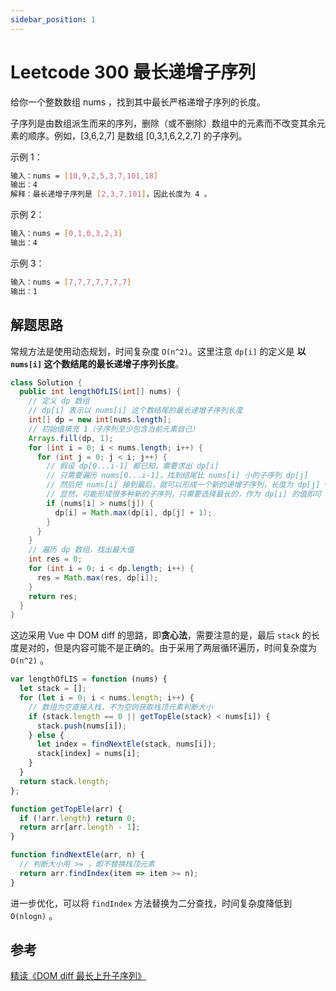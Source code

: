 ```yaml
---
sidebar_position: 1
---
```


# Leetcode 300 最长递增子序列

给你一个整数数组 nums ，找到其中最长严格递增子序列的长度。

子序列是由数组派生而来的序列，删除（或不删除）数组中的元素而不改变其余元素的顺序。例如，[3,6,2,7] 是数组 [0,3,1,6,2,2,7] 的子序列。

示例 1：

```bash
输入：nums = [10,9,2,5,3,7,101,18]
输出：4
解释：最长递增子序列是 [2,3,7,101]，因此长度为 4 。
```

示例 2：

```bash
输入：nums = [0,1,0,3,2,3]
输出：4
```

示例 3：

```bash
输入：nums = [7,7,7,7,7,7,7]
输出：1
```

## 解题思路

常规方法是使用动态规划，时间复杂度 `O(n^2)`。这里注意 `dp[i]` 的定义是 **以 `nums[i]` 这个数结尾的最长递增子序列长度**。

```java
class Solution {
  public int lengthOfLIS(int[] nums) {
    // 定义 dp 数组
    // dp[i] 表示以 nums[i] 这个数结尾的最长递增子序列长度
    int[] dp = new int[nums.length];
    // 初始值填充 1（子序列至少包含当前元素自己）
    Arrays.fill(dp, 1);
    for (int i = 0; i < nums.length; i++) {
      for (int j = 0; j < i; j++) {
        // 假设 dp[0...i-1] 都已知，需要求出 dp[i]
        // 只需要遍历 nums[0...i-1]，找到结尾比 nums[i] 小的子序列 dp[j]
        // 然后把 nums[i] 接到最后，就可以形成一个新的递增子序列，长度为 dp[j] + 1
        // 显然，可能形成很多种新的子序列，只需要选择最长的，作为 dp[i] 的值即可
        if (nums[i] > nums[j]) {
          dp[i] = Math.max(dp[i], dp[j] + 1);
        }
      }
    }
    // 遍历 dp 数组，找出最大值
    int res = 0;
    for (int i = 0; i < dp.length; i++) {
      res = Math.max(res, dp[i]);
    }
    return res;
  }
}
```

这边采用 Vue 中 DOM diff 的思路，即**贪心法**，需要注意的是，最后 `stack` 的长度是对的，但是内容可能不是正确的。由于采用了两层循环遍历，时间复杂度为 `O(n^2)` 。

```javascript
var lengthOfLIS = function (nums) {
  let stack = [];
  for (let i = 0; i < nums.length; i++) {
    // 数组为空直接入栈，不为空则获取栈顶元素判断大小
    if (stack.length == 0 || getTopEle(stack) < nums[i]) {
      stack.push(nums[i]);
    } else {
      let index = findNextEle(stack, nums[i]);
      stack[index] = nums[i];
    }
  }
  return stack.length;
};

function getTopEle(arr) {
  if (!arr.length) return 0;
  return arr[arr.length - 1];
}

function findNextEle(arr, n) {
  // 判断大小用 >= ，即不替换栈顶元素
  return arr.findIndex(item => item >= n);
}
```

进一步优化，可以将 `findIndex` 方法替换为二分查找，时间复杂度降低到 `O(nlogn)` 。

## 参考

[精读《DOM diff 最长上升子序列》](https://juejin.cn/post/6952674285311754276)

